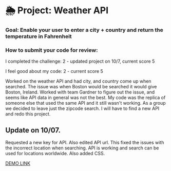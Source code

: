 # 🌦 Project: Weather API

### Goal: Enable your user to enter a city + country and return the temperature in Fahrenheit

### How to submit your code for review:

I completed the challenge: 2 - updated project on 10/7, current score 5

I feel good about my code: 2 - current score 5

Worked on the weather API and had city, and country come up when searched. The issue was when Boston would be searched it would give Boston, Ireland. Worked with team Gardner to figure out the issue, and seems like API data in general was not the best. My code was the replica of someone else that used the same API and it still wasn't working. As a group we decided to leave just the zipcode search. I will have to find a new API and redo this project.

## Update on 10/07.
Requested a new key for API. Also edited API url. This fixed the issues with the incorrect location when searching. API is working and search can be used for locations worldwide. Also added CSS.

<a href="https://weather-api-daphnyemily.netlify.app/">DEMO LINK</a>
